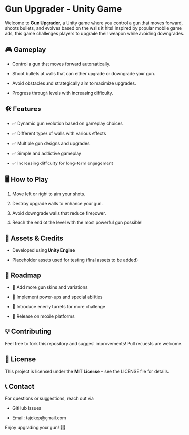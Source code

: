 <div class="_main_5jn6z_1 z-10 markdown prose contain-inline-size dark:prose-invert focus:outline-none bg-transparent ProseMirror" contenteditable="true" style="width: 580px;" translate="no"><h1><span>Gun Upgrader - Unity Game</span></h1><p><span>Welcome to </span><span><strong>Gun Upgrader</strong></span><span>, a Unity game where you control a gun that moves forward, shoots bullets, and evolves based on the walls it hits! Inspired by popular mobile game ads, this game challenges players to upgrade their weapon while avoiding downgrades.</span></p><h2><span>🎮 Gameplay</span></h2><ul data-spread="false"><li><p><span>Control a gun that moves forward automatically.</span></p></li><li><p><span>Shoot bullets at walls that can either upgrade or downgrade your gun.</span></p></li><li><p><span>Avoid obstacles and strategically aim to maximize upgrades.</span></p></li><li><p><span>Progress through levels with increasing difficulty.</span></p></li></ul><h2><span>🛠 Features</span></h2><ul data-spread="false"><li><p><span>✅ Dynamic gun evolution based on gameplay choices</span></p></li><li><p><span>✅ Different types of walls with various effects</span></p></li><li><p><span>✅ Multiple gun designs and upgrades</span></p></li><li><p><span>✅ Simple and addictive gameplay</span></p></li><li><p><span>✅ Increasing difficulty for long-term engagement</span></p></li></ul><h2><span>🖥️ How to Play</span></h2><ol data-spread="false" start="1"><li><p><span>Move left or right to aim your shots.</span></p></li><li><p><span>Destroy upgrade walls to enhance your gun.</span></p></li><li><p><span>Avoid downgrade walls that reduce firepower.</span></p></li><li><p><span>Reach the end of the level with the most powerful gun possible!</span></p></li></ol><h2><span>🎨 Assets &amp; Credits</span></h2><ul data-spread="false"><li><p><span>Developed using </span><span><strong>Unity Engine</strong></span></p></li><li><p><span>Placeholder assets used for testing (final assets to be added)</span></p></li></ul><h2><span>📌 Roadmap</span></h2><ul data-spread="false"><li><p><span>🔹 Add more gun skins and variations</span></p></li><li><p><span>🔹 Implement power-ups and special abilities</span></p></li><li><p><span>🔹 Introduce enemy turrets for more challenge</span></p></li><li><p><span>🔹 Release on mobile platforms</span></p></li></ul><h2><span>💡 Contributing</span></h2><p><span>Feel free to fork this repository and suggest improvements! Pull requests are welcome.</span></p><h2><span>📜 License</span></h2><p><span>This project is licensed under the </span><span><strong>MIT License</strong></span><span> – see the </span><span><a disabled="true">LICENSE</a></span><span> file for details.</span></p><h2><span>📞 Contact</span></h2><p><span>For questions or suggestions, reach out via:</span></p><ul data-spread="false"><li><p><span>GitHub Issues</span></p></li><li><p><span>Email: </span><span><a disabled="true">tajckep@gmail.com</a></span></p></li></ul><p><span>Enjoy upgrading your gun! 🔫💥</span></p><p><br class="ProseMirror-trailingBreak"></p></div>
